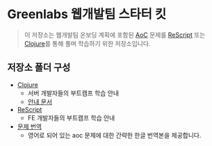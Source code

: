 # Greenlabs 웹개발팀 스타터 킷

> 이 저장소는 웹개발팀 온보딩 계획에 포함된 [AoC](https://adventofcode.com/) 문제를 [ReScript](https://www.notion.so/greenlabs/449f68081a444cd98d87e522767eeeda) 또는 [Clojure](https://www.notion.so/greenlabs/Clojure-961742016d98444cb52a7797703d67bb)를 통해 풀며 학습하기 위한 저장소입니다.

## 저장소 폴더 구성
- [Clojure](./clojure)
    - 서버 개발자들의 부트캠프 학습 안내
    - [안내 문서](./clojure/README.md)
- [ReScript](./rescript)
    - FE 개발자들의 부트캠프 학습 안내
- [문제 번역](./translations)
    - 영어로 되어 있는 aoc 문제에 대한 간략한 한글 번역본을 제공합니다.